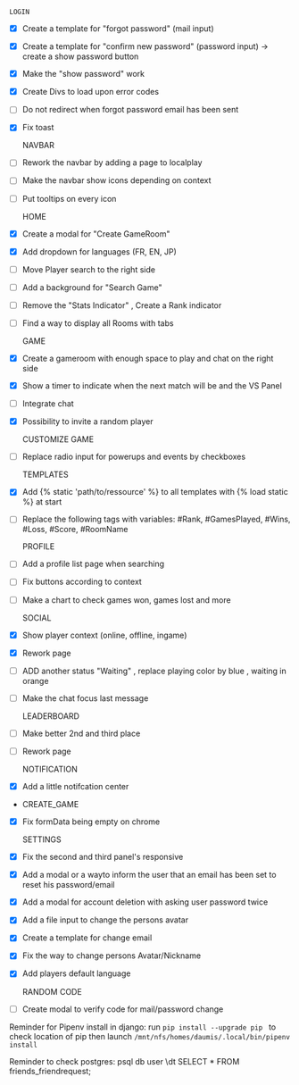     LOGIN
- [X] Create a template for "forgot password" (mail input)
- [X] Create a template for "confirm new password" (password input) -> create a show password button
- [X] Make the "show password" work
- [X] Create Divs to load upon error codes
- [ ] Do not redirect when forgot password email has been sent
- [X] Fix toast

    NAVBAR
- [ ] Rework the navbar by adding a page to localplay
- [ ] Make the navbar show icons depending on context
- [ ] Put tooltips on every icon

    HOME
- [X] Create a modal for "Create GameRoom"
- [X] Add dropdown for languages (FR, EN, JP)
- [ ] Move Player search to the right side
- [ ] Add a background for "Search Game"
- [ ] Remove the "Stats Indicator" , Create a Rank indicator
- [ ] Find a way to display all Rooms with tabs

    GAME
- [X] Create a gameroom with enough space to play and chat on the right side
- [X] Show a timer to indicate when the next match will be and the VS Panel
- [ ] Integrate chat
- [X] Possibility to invite a random player

    CUSTOMIZE GAME
- [ ] Replace radio input for powerups and events by checkboxes

    TEMPLATES
- [x] Add {% static 'path/to/ressource' %} to all templates with {% load static %} at start
- [ ] Replace the following tags with variables: #Rank, #GamesPlayed, #Wins, #Loss, #Score, #RoomName

    PROFILE
- [ ] Add a profile list page when searching
- [ ] Fix buttons according to context
- [ ] Make a chart to check games won, games lost and more

    SOCIAL
- [X] Show player context (online, offline, ingame)
- [X] Rework page
- [ ] ADD another status "Waiting" , replace playing color by blue , waiting in orange
- [ ] Make the chat focus last message

    LEADERBOARD
- [ ] Make better 2nd and third place
- [ ] Rework page 

    NOTIFICATION
- [X] Add a little notifcation center

-   CREATE_GAME
- [X] Fix formData being empty on chrome

    SETTINGS
- [X] Fix the second and third panel's responsive
- [X] Add a modal or a wayto inform the user that an email has been set to reset his password/email
- [X] Add a modal for account deletion with asking user password twice
- [X] Add a file input to change the persons avatar
- [X] Create a template for change email
- [X] Fix the way to change persons Avatar/Nickname
- [X] Add players default language

    RANDOM CODE
- [ ] Create modal to verify code for mail/password change

Reminder for Pipenv install in django:
run ```pip install --upgrade pip ``` to check location of pip
then launch ```/mnt/nfs/homes/daumis/.local/bin/pipenv install```

Reminder to check postgres:
psql db user
\dt
SELECT * FROM friends_friendrequest;